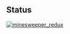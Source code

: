 ## Status

[![minesweeper_redux](https://catalog.flipperzero.one/application/minesweeper_redux/widget)](https://catalog.flipperzero.one/application/minesweeper_redux/page)